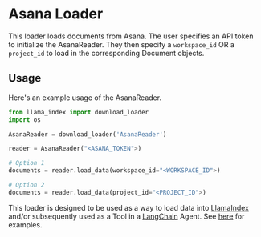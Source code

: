 # Asana Loader

This loader loads documents from Asana. The user specifies an API token to initialize the AsanaReader. They then specify a `workspace_id` OR a `project_id` to load in the corresponding Document objects.

## Usage

Here's an example usage of the AsanaReader.

```python
from llama_index import download_loader
import os

AsanaReader = download_loader('AsanaReader')

reader = AsanaReader("<ASANA_TOKEN">)

# Option 1
documents = reader.load_data(workspace_id="<WORKSPACE_ID">)

# Option 2
documents = reader.load_data(project_id="<PROJECT_ID">)

```

This loader is designed to be used as a way to load data into [LlamaIndex](https://github.com/run-llama/llama_index/tree/main/llama_index) and/or subsequently used as a Tool in a [LangChain](https://github.com/hwchase17/langchain) Agent. See [here](https://github.com/emptycrown/llama-hub/tree/main) for examples.
